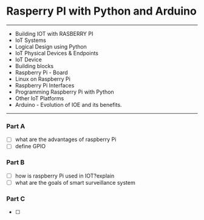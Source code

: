 # Rasperry PI with Python and Arduino
---
- Building IOT with RASBERRY PI
- IoT Systems 
- Logical Design using Python
- IoT Physical Devices & Endpoints
- IoT Device
- Building blocks
- Raspberry Pi - Board
- Linux on Raspberry Pi
- Raspberry Pi Interfaces
- Programming Raspberry Pi with Python
- Other IoT Platforms
- Arduino - Evolution of IOE and its benefits.
---
### Part A
- [ ] what are the advantages of raspberry Pi
- [ ] define GPIO

### Part B
- [ ] how is raspberry Pi used in IOT?explain
- [ ] what are the goals of smart surveillance system

### Part C
- [ ] 

